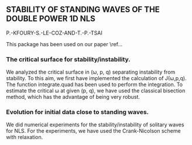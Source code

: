 ## STABILITY OF STANDING WAVES OF THE DOUBLE POWER 1D NLS
P.-KFOURY-S.-LE-COZ-AND-T.-P.-TSAI

This package has been used on our paper \ref...
### The critical surface for stability/instability.
We analyzed the critical surface in (ω, p, q) separating instability from stability. To this aim, we first have implemented the calculation of J(ω,p,q). The function integrate.quad has been used to perform the integration. To estimate the critical ω at given (p, q), we have used the classical bisection method, which has the advantage of being very robust.

### Evolution for initial data close to standing waves.
We did numerical experiments for the stability/instability of solitary waves for NLS. For the experiments, we have used the Crank-Nicolson scheme with relaxation. 



